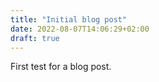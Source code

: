 ```yaml
---
title: "Initial blog post"
date: 2022-08-07T14:06:29+02:00
draft: true
---
```


First test for a blog post.


